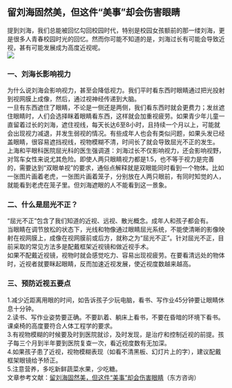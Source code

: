 ## 留刘海固然美，但这件“美事”却会伤害眼睛  
提到刘海，我们总能被回忆勾回校园时代，特别是校园女孩额前的那一缕刘海，更是很多人青春校园时光的回忆。然而你可能不知道的是，刘海过长有可能会导致近视，甚有可能发展成为高度近视呢。  
![](http://cdncms.v-keep.cn/wp-content/uploads/2020/06/timg-57-1024x768.jpg)  
### 一、刘海长影响视力  
为什么说刘海会影响视力，甚至会降低视力。我们平时看东西时眼睛通过把光投射到视网膜上成像，然后，通过视神经传递到大脑。  
一旦有东西遮住了眼睛，不论是一侧还是两侧，我们看东西时就会更费力；发丝遮住眼睛时，人们会选择眯着眼睛看东西，这样就会加重视疲劳。如果青少年儿童一直留着过长的刘海，遮住视线，每天长达6至8小时，且持续一个月以上，可能就会出现视力减退，并发生弱视的情况。有些成年人也会有类似问题，如果头发已经盖眼睛，很容易遮挡视线，视物模糊不清，时间长了就会导致屈光不正的发生。  
上海和平眼科医院屈光科的医生强调道：刘海过长不仅影响视力，还会影响视野，对驾车女性来说尤其危险。即使人两只眼睛视力都是1.5，也不等于视力是完善的，需要达到“双眼单视”的要求，通俗点解释就是双眼能同时看到一个物体。比如一张图片画着老虎，一张图片画着笼子，分别放在人两只眼前，有同时知觉的人，就能看到老虎在笼子里。但刘海遮眼的人不能看到这一景象。  
### 二、什么是屈光不正？  
“屈光不正”包含了我们知道的近视、远视、散光概念。成年人和孩子都会有。  
当眼睛在调节放松的状态下，光线和物像通过眼睛屈光系统，不能使清晰的影像映射在视网膜上，成像在视网膜前或后方，就称之为“屈光不正”。针对屈光不正，目前采取的常见方法多是配戴框架近视镜和做近视手术。  
如果不配戴近视镜，视物时就会感觉吃力、容易出现视疲劳。在要看清远处的物体时，近视者就要眯起眼睛，反而加速近视发展，使近视度数越来越高。  
### 三、预防近视五要点  
1.减少近距离用眼的时间，如告诉孩子少玩电脑，看书、写作业45分钟要让眼睛休息十分钟。  
2.读书、写作业姿势要正确。不要趴着、躺床上看书，不要在昏暗的环境下看书。课桌椅的高度要符合人体工程学的要求。  
3.有视物模糊的时候要及时到医院就诊，及时发现，是治疗和控制近视的前提。孩子每三个月到半年要到医院复查一次，看近视度数有无加深。  
4.如果孩子患了近视，视物模糊表现（如看不清黑板、幻灯片上的字），建议配戴框架眼镜给予矫正。  
5.注意营养，多吃新鲜蔬菜水果，少吃糖。  
文章参考文献：<a href="http://mini.eastday.com/a/191224180916433.html?qid=02263">留刘海固然美，但这件“美事”却会伤害眼睛</a>（东方咨询）  
